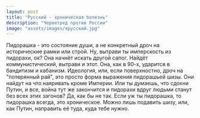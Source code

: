 ```yaml
---
layout: post
title: "Русский - хроническая болезнь"
description: "Черветред против России"
image: "assets/images/ярусский.jpg"
---
```

Пидорашка - это состояние души, а не конкретный дроч на исторические рамки или строй. Ну, вытрави ты имперскость из пидорахи, ок? Она начнёт искать другой сапог. Найдёт коммунистический, вытрави и этот. Она, как в 90-х, ударится в бандитизм и кабанизм. Идеология, или, если поверхностно, дроч на "потерянный рай", это просто форма выражения пидорашьей шизы. Они найдут на что наяривать кроме Империи. Или ты думаешь, что сдохни Путин, и все, война тут же закончится и пидорахи вдруг людьми станут без всех этих загонов? Да, как бы не так. Если уж ты пидорашка, то пидорашка всегда, это хроническое. Можно лишь подавить шизу, или, как Путин, направить её туда, куда тебе нужно.
